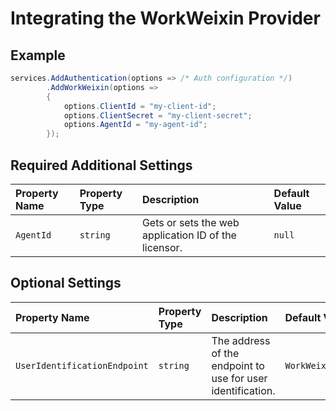 # Integrating the WorkWeixin Provider

## Example

```csharp
services.AddAuthentication(options => /* Auth configuration */)
        .AddWorkWeixin(options =>
        {
            options.ClientId = "my-client-id";
            options.ClientSecret = "my-client-secret";
            options.AgentId = "my-agent-id";            
        });
```

## Required Additional Settings


| Property Name | Property Type | Description | Default Value |
|:--|:--|:--|:--|
| `AgentId` | `string` | Gets or sets the web application ID of the licensor. | `null` |


## Optional Settings

| Property Name | Property Type | Description | Default Value |
|:--|:--|:--|:--|
| `UserIdentificationEndpoint` | `string` | The address of the endpoint to use for user identification. | `WorkWeixinAuthenticationDefaults.UserIdentificationEndpoint` |
